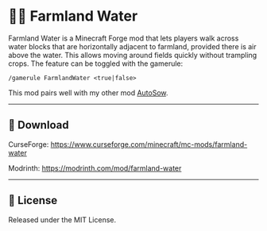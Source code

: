 # 🌱💧​ Farmland Water

Farmland Water is a Minecraft Forge mod that lets players walk across water blocks that are horizontally adjacent to farmland, provided there is air above the water. This allows moving around fields quickly without trampling crops. The feature can be toggled with the gamerule:

```
/gamerule FarmlandWater <true|false>
```

This mod pairs well with my other mod [AutoSow](https://github.com/Neni-o/AutoSow).

---
## 📂​ Download 

CurseForge: https://www.curseforge.com/minecraft/mc-mods/farmland-water

Modrinth: https://modrinth.com/mod/farmland-water

---
## 📜 License

Released under the MIT License.
